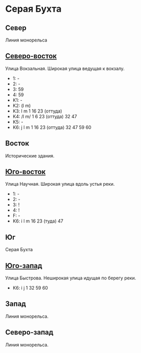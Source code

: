 # Серая Бухта

## Север

Линия монорельса

## [Северо-восток](./500125.md)

Улица Вокзальная.
Широкая улица ведущая к вокзалу.

* 1:    -
* 2:    -
* 3:    59
* 4:    59
* K1:   -
* K2:   (l  m)
* K3:   l   m
        1   16  23 (оттуда)
* K4:   /l  m/
        1   6  23 (оттуда)  32  47
* K5:   -
* K6:   j   l   m
        1   16  23 (оттуда) 32  47  59  60

## Восток

Исторические здания.

## [Юго-восток](./500150.md)

Улица Научная.
Широкая улица вдоль устья реки.

* 1:    -
* 2:    -
* 3:    !
* 4:    !
* F:    -
* K6:   i   l   m
        16  23 (туда)   47

## Юг

Серая Бухта

## [Юго-запад](./470150.md)

Улица Быстрова.
Неширокая улица идущая по берегу реки.

* K6:   i   j
        1   32  59  60

## Запад

Линия монорельса.

## Северо-запад

Линия монорельса.
